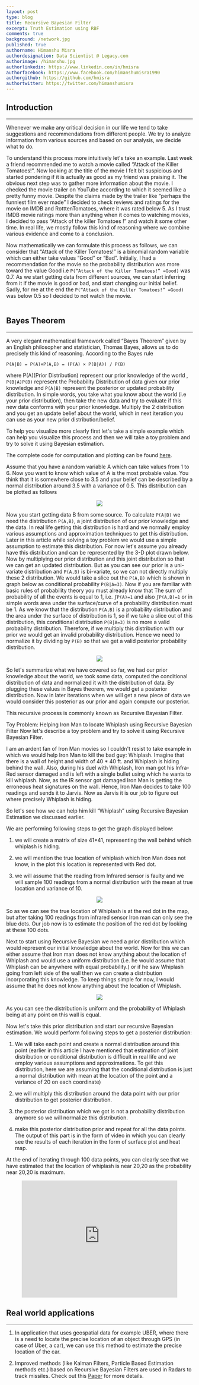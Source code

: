 ```yaml
---
layout: post
type: blog
title: Recursive Bayesian Filter
excerpt: Truth Estimation using RBF
comments: true
background: /network.jpg
published: true
authorname: Himanshu Misra
authordesignation: Data Scientist @ Legacy.com
authorimage: /himanshu.jpg
authorlinkedin: https://www.linkedin.com/in/hmisra
authorfacebook: https://www.facebook.com/himanshumisra1990
authorgithub: https://github.com/hmisra
authortwitter: https://twitter.com/himanshumisra
---
```


## Introduction
----------------------------------
Whenever we make any critical decision in our life we tend to take suggestions and recommendations from different people. We try to analyze information from various sources and based on our analysis, we decide what to do.

To understand this process more intuitively let's take an example. Last week a friend recommended me to watch a movie called “Attack of the Killer Tomatoes!”. Now looking at the title of the movie I felt bit suspicious and started pondering if it is actually as good as my friend was praising it. The obvious next step was to gather more information about the movie. I checked the movie trailer on YouTube according to which it seemed like a pretty funny movie. Despite the claims made by the trailer like “perhaps the funniest film ever made” I decided to check reviews and ratings for the movie on IMDB and RotttenTomatoes, where it was rated below 5. As I trust IMDB movie ratings more than anything when it comes to watching movies, I decided to pass “Attack of the killer Tomatoes !” and watch it some other time. In real life, we mostly follow this kind of reasoning where we combine various evidence and come to a conclusion.

Now mathematically we can formulate this process as follows, we can consider that “Attack of the Killer Tomatoes!” is a binomial random variable which can either take values “Good” or “Bad”. Initially, I had a recommendation for the movie so the probability distribution was more toward the value Good i.e `P(“Attack of the Killer Tomatoes!” =Good)` was 0.7. As we start getting data from different sources, we can start inferring from it if the movie is good or bad, and start changing our initial belief. Sadly, for me at the end the `P(“Attack of the Killer Tomatoes!” =Good)` was below 0.5 so I decided to not watch the movie.
<br><br>

## Bayes Theorem
------------------------------
A very elegant mathematical framework called “Bayes Theorem” given by an English philosopher and statistician, Thomas Bayes, allows us to do precisely this kind of reasoning. According to the Bayes rule

```
P(A|B) = P(A)×P(A,B) = (P(A) × P(B|A)) / P(B)
```

where P(A)(Prior Distribution) represent our prior knowledge of the world , `P(B|A)P(B)` represent the Probability Distribution of data given our prior knowledge and `P(A|B)` represent the posterior or updated probability distribution. In simple words, you take what you know about the world (i.e your prior distribution), then take the new data and try to evaluate if this new data conforms with your prior knowledge. Multiply the 2 distribution and you get an update belief about the world, which in next iteration you can use as your new prior distribution/belief.

To help you visualize more clearly first let's take a simple example which can help you visualize this process and then we will take a toy problem and try to solve it using Bayesian estimation.

The complete code for computation and plotting can be found [here](https://gist.github.com/hmisra/f4edf5b58aedb6075fcd "Source Code").

Assume that you have a random variable A which can take values from 1 to 6. Now you want to know which value of A is the most probable value. You think that it is somewhere close to 3.5 and your belief can be described by a normal distribution around 3.5 with a variance of 0.5. This distribution can be plotted as follows

<center>
<img src="/recursive1.png"/>
</center>


Now you start getting data B from some source. To calculate `P(A|B)` we need the distribution `P(A,B)`, a joint distribution of our prior knowledge and the data. In real life getting this distribution is hard and we normally employ various assumptions and approximation techniques to get this distribution. Later in this article while solving a toy problem we would use a simple assumption to estimate this distribution. For now let's assume you already have this distribution and can be represented by the 3-D plot drawn below. Now by multiplying our prior distribution and this joint distribution so that we can get an updated distribution. But as you can see our prior is a uni-variate distribution and `P(A,B)` is bi-variate, so we can not directly multiply these 2 distribution. We would take a slice out the `P(A,B)` which is shown in graph below as conditional probability `P(B|A=3)`. Now if you are familiar with basic rules of probability theory you must already know that The sum of probability of all the events is equal to 1, i.e. `∫P(A)=1` and also `∫P(A,B)=1` or in simple words area under the surface/curve of a probability distribution must be 1. As we know that the distribution `P(A,B)` is a probability distribution and the area under the surface of distribution is 1, so if we take a slice out of this distribution, this conditional distribution `P(B|A=3)` is no more a valid probability distribution. Therefore, if we multiply this distribution with our prior we would get an invalid probability distribution. Hence we need to normalize it by dividing by `P(B)` so that we get a valid posterior probability distribution.

<center>
<img src="/recursive2.png"/>
</center>

So let's summarize what we have covered so far, we had our prior knowledge about the world, we took some data, computed the conditional distribution of data and normalized it with the distribution of data. By plugging these values in Bayes theorem, we would get a posterior distribution. Now in later iterations when we will get a new piece of data we would consider this posterior as our prior and again compute our posterior.

This recursive process is commonly known as Recursive Bayesian Filter.

Toy Problem: Helping Iron Man to locate Whiplash using Recursive Bayesian Filter
Now let's describe a toy problem and try to solve it using Recursive Bayesian Filter.

I am an ardent fan of Iron Man movies so I couldn't resist to take example in which we would help Iron Man to kill the bad guy: Whiplash. Imagine that there is a wall of height and width of 40 * 40 ft. and Whiplash is hiding behind the wall. Also, during his duel with Whiplash, Iron man got his Infra-Red sensor damaged and is left with a single bullet using which he wants to kill whiplash. Now, as the IR sensor got damaged Iron Man is getting the erroneous heat signatures on the wall. Hence, Iron Man decides to take 100 readings and sends it to Jarvis. Now as Jarvis it is our job to figure out where precisely Whiplash is hiding.

So let's see how we can help him kill “Whiplash” using Recursive Bayesian Estimation we discussed earlier.

We are performing following steps to get the graph displayed below:

1. we will create a matrix of size 41*41, representing the wall behind which whiplash is hiding.

2. we will mention the true location of whiplash which Iron Man does not know, in the plot this location is represented with Red dot.

3. we will assume that the reading from Infrared sensor is faulty and we will sample 100 readings from a normal distribution with the mean at true location and variance of 10.


<center>
<img src="/recursive3.png"/>
</center>




So as we can see the true location of Whiplash is at the red dot in the map, but after taking 100 readings from infrared sensor Iron man can only see the blue dots. Our job now is to estimate the position of the red dot by looking at these 100 dots.

Next to start using Recursive Bayesian we need a prior distribution which would represent our initial knowledge about the world. Now for this we can either assume that Iron man does not know anything about the location of Whiplash and would use a uniform distribution (i.e. he would assume that Whiplash can be anywhere with equal probability.) or if he saw Whiplash going from left side of the wall then we can create a distribution incorporating this knowledge. To keep things simple for now, I would assume that he does not know anything about the location of Whiplash.

<center>
<img src="/recursive4.png"/>
</center>

As you can see the distribution is uniform and the probability of Whiplash being at any point on this wall is equal.

Now let's take this prior distribution and start our recursive Bayesian estimation. We would perform following steps to get a posterior distribution:

1. We will take each point and create a normal distribution around this point (earlier in this article I have mentioned that estimation of joint distribution or conditional distribution is difficult in real life and we employ various assumptions and approximations. To get this distribution, here we are assuming that the conditional distribution is just a normal distribution with mean at the location of the point and a variance of 20 on each coordinate)

2. we will multiply this distribution around the data point with our prior distribution to get posterior distribution.

3. the posterior distribution which we got is not a probability distribution anymore so we will normalize this distribution.

4. make this posterior distribution prior and repeat for all the data points. The output of this part is in the form of video in which you can clearly see the results of each iteration in the form of surface plot and heat map.

At the end of iterating through 100 data points, you can clearly see that we have estimated that the location of whiplash is near 20,20 as the probability near 20,20 is maximum.

<center><iframe width="420" height="315" src="https://www.youtube.com/embed/vUFoFwtBqXU" frameborder="0" allowfullscreen></iframe>
</center>

## Real world applications
------

1. In application that uses geospatial data for example UBER, where there is a need to locate the precise location of an object through GPS (in case of Uber, a car), we can use this method to estimate the precise location of the car.

2. Improved methods (like Kalman Filters, Particle Based Estimation methods etc.) based on Recursive Bayesian Filters are used in Radars to track missiles. Check out this [Paper](http://down.cenet.org.cn/upfile/28/20051117121144185.pdf) for more details.
